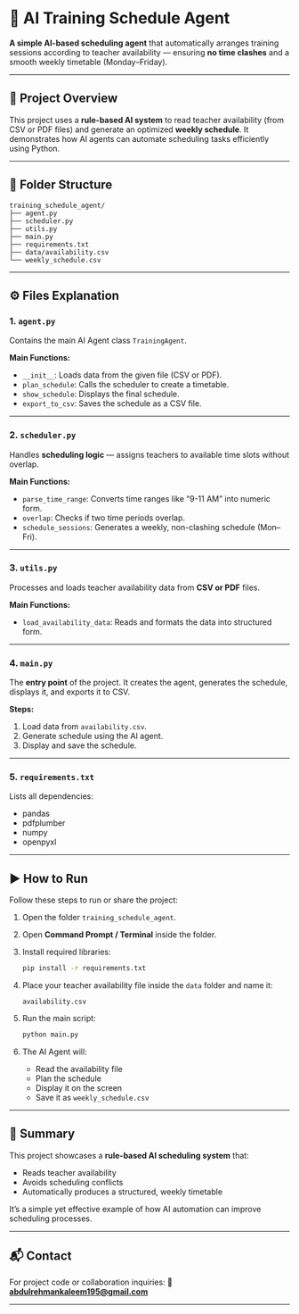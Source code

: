 

# 🧠 AI Training Schedule Agent

**A simple AI-based scheduling agent** that automatically arranges training sessions according to teacher availability — ensuring **no time clashes** and a smooth weekly timetable (Monday–Friday).

---

## 📘 Project Overview

This project uses a **rule-based AI system** to read teacher availability (from CSV or PDF files) and generate an optimized **weekly schedule**.
It demonstrates how AI agents can automate scheduling tasks efficiently using Python.

---

## 📂 Folder Structure

```
training_schedule_agent/
├── agent.py
├── scheduler.py
├── utils.py
├── main.py
├── requirements.txt
├── data/availability.csv
└── weekly_schedule.csv
```

---

## ⚙️ Files Explanation

### 1. `agent.py`

Contains the main AI Agent class `TrainingAgent`.

**Main Functions:**

* `__init__`: Loads data from the given file (CSV or PDF).
* `plan_schedule`: Calls the scheduler to create a timetable.
* `show_schedule`: Displays the final schedule.
* `export_to_csv`: Saves the schedule as a CSV file.

---

### 2. `scheduler.py`

Handles **scheduling logic** — assigns teachers to available time slots without overlap.

**Main Functions:**

* `parse_time_range`: Converts time ranges like “9-11 AM” into numeric form.
* `overlap`: Checks if two time periods overlap.
* `schedule_sessions`: Generates a weekly, non-clashing schedule (Mon–Fri).

---

### 3. `utils.py`

Processes and loads teacher availability data from **CSV or PDF** files.

**Main Functions:**

* `load_availability_data`: Reads and formats the data into structured form.

---

### 4. `main.py`

The **entry point** of the project.
It creates the agent, generates the schedule, displays it, and exports it to CSV.

**Steps:**

1. Load data from `availability.csv`.
2. Generate schedule using the AI agent.
3. Display and save the schedule.

---

### 5. `requirements.txt`

Lists all dependencies:

* pandas
* pdfplumber
* numpy
* openpyxl

---

## ▶️ How to Run

Follow these steps to run or share the project:

1. Open the folder `training_schedule_agent`.
2. Open **Command Prompt / Terminal** inside the folder.
3. Install required libraries:

   ```bash
   pip install -r requirements.txt
   ```
4. Place your teacher availability file inside the `data` folder and name it:

   ```
   availability.csv
   ```
5. Run the main script:

   ```bash
   python main.py
   ```
6. The AI Agent will:

   * Read the availability file
   * Plan the schedule
   * Display it on the screen
   * Save it as `weekly_schedule.csv`

---

## 🧩 Summary

This project showcases a **rule-based AI scheduling system** that:

* Reads teacher availability
* Avoids scheduling conflicts
* Automatically produces a structured, weekly timetable

It’s a simple yet effective example of how AI automation can improve scheduling processes.

---

## 📬 Contact

For project code or collaboration inquiries:
📧 **[abdulrehmankaleem195@gmail.com](mailto:abdulrehmankaleem195@gmail.com)**

---

